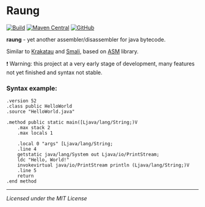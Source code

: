 # Raung

[![Build](https://github.com/skylot/raung/actions/workflows/build.yml/badge.svg?branch=main)](https://github.com/skylot/raung/actions/workflows/build.yml)
[![Maven Central](https://img.shields.io/maven-central/v/io.github.skylot/raung-asm?style=flat)](https://search.maven.org/search?q=raung)
[![GitHub](https://img.shields.io/github/license/skylot/raung)](https://github.com/skylot/raung/blob/main/LICENSE)

**raung** - yet another assembler/disassembler for java bytecode.

Similar to [Krakatau](https://github.com/Storyyeller/Krakatau) and [Smali](https://github.com/JesusFreke/smali),
based on [ASM](https://asm.ow2.io/) library.

:exclamation: Warning: this project at a very early stage of development, many features not yet finished and syntax not stable.


### Syntax example:
```
.version 52
.class public HelloWorld
.source "HelloWorld.java"

.method public static main([Ljava/lang/String;)V
	.max stack 2
	.max locals 1

	.local 0 "args" [Ljava/lang/String;
	.line 4
	getstatic java/lang/System out Ljava/io/PrintStream;
	ldc "Hello, World!"
	invokevirtual java/io/PrintStream println (Ljava/lang/String;)V
	.line 5
	return
.end method
```

---------------------------------------
*Licensed under the MIT License*
